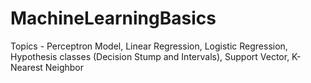 # MachineLearningBasics
Topics - Perceptron Model, Linear Regression, Logistic Regression, Hypothesis classes (Decision Stump and Intervals), Support Vector, K-Nearest Neighbor
